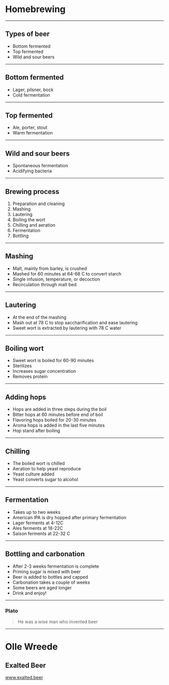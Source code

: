 # Homebrewing

---

## Types of beer

* Bottom fermented
* Top fermented
* Wild and sour beers

---

## Bottom fermented

* Lager, pilsner, bock
* Cold fermentation

---

## Top fermented

* Ale, porter, stout
* Warm fermentation

---

## Wild and sour beers

* Spontaneous fermentation
* Acidifying bacteria

---

## Brewing process

1. Preparation and cleaning
1. Mashing
1. Lautering
1. Boiling the wort
1. Chilling and aeration
1. Fermentation
1. Bottling

---

## Mashing

* Malt, mainly from barley, is crushed
* Mashed for 60 minutes at 64-68 C to convert starch
* Single infusion, temperature, or decoction
* Recirculation through malt bed

---

## Lautering

* At the end of the mashing
* Mash out at 78 C to stop saccharification and ease lautering
* Sweet wort is extracted by lautering with 78 C water

---

## Boiling wort

* Sweet wort is boiled for 60-90 minutes
* Sterilizes
* Increases sugar concentration
* Removes protein

---

## Adding hops

* Hops are added in three steps during the boil
* Bitter hops at 60 minutes before end of boil
* Flavoring hops boiled for 20-30 minutes
* Aroma hops is added in the last five minutes
* Hop stand after boiling

---

## Chilling 

* The boiled wort is chilled
* Aeration to help yeast reproduce
* Yeast culture added
* Yeast converts sugar to alcohol

---

## Fermentation

* Takes up to two weeks
* American IPA is dry hopped after primary fermentation
* Lager ferments at 4-12C
* Ales ferments at 18-22C
* Saison ferments at 22-32 C

---

## Bottling and carbonation

* After 2-3 weeks fermentation is complete
* Priming sugar is mixed with beer
* Beer is added to bottles and capped
* Carbonation takes a couple of weeks
* Some beers are aged longer
* Drink and enjoy!

---

### Plato

> He was a wise man who invented beer

---

# Olle Wreede

## Exalted Beer

www.exalted.beer
